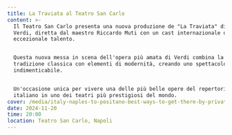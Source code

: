 ```yaml
---
title: La Traviata al Teatro San Carlo
content: >-
  Il Teatro San Carlo presenta una nuova produzione de "La Traviata" di Giuseppe
  Verdi, diretta dal maestro Riccardo Muti con un cast internazionale di
  eccezionale talento.


  Questa nuova messa in scena dell'opera più amata di Verdi combina la
  tradizione classica con elementi di modernità, creando uno spettacolo
  indimenticabile.


  Un'occasione unica per vivere una delle più belle opere del repertorio
  italiano in uno dei teatri più prestigiosi del mondo.
cover: /media/italy-naples-to-positano-best-ways-to-get-there-by-private-transfer.jpg
date: 2024-11-20
time: 20:00
location: Teatro San Carlo, Napoli
---
```

